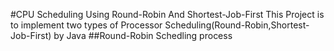 #CPU Scheduling Using Round-Robin And Shortest-Job-First 
This Project is to implement two types of Processor Scheduling(Round-Robin,Shortest-Job-First) by Java
##Round-Robin Schedling process
